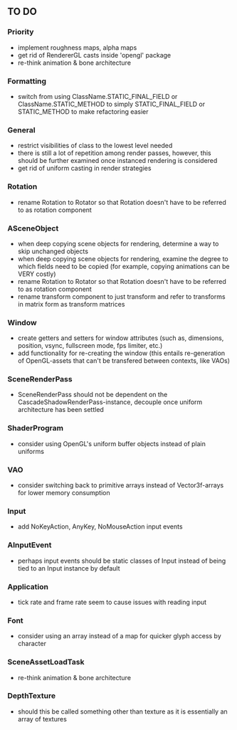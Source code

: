 ## TO DO

### Priority
- implement roughness maps, alpha maps
- get rid of RendererGL casts inside 'opengl' package
- re-think animation & bone architecture

### Formatting
- switch from using ClassName.STATIC_FINAL_FIELD or ClassName.STATIC_METHOD to simply STATIC_FINAL_FIELD or STATIC_METHOD to make refactoring easier

### General
- restrict visibilities of class to the lowest level needed
- there is still a lot of repetition among render passes, however, this should be further examined once instanced rendering is considered
- get rid of uniform casting in render strategies

### Rotation
- rename Rotation to Rotator so that Rotation doesn't have to be referred to as rotation component

### ASceneObject
- when deep copying scene objects for rendering, determine a way to skip unchanged objects
- when deep copying scene objects for rendering, examine the degree to which fields need to be copied (for example, copying animations can be VERY costly)
- rename Rotation to Rotator so that Rotation doesn't have to be referred to as rotation component
- rename transform component to just transform and refer to transforms in matrix form as transform matrices

### Window
- create getters and setters for window attributes (such as, dimensions, position, vsync, fullscreen mode, fps limiter, etc.)
- add functionality for re-creating the window (this entails re-generation of OpenGL-assets that can't be transfered between contexts, like VAOs)

### SceneRenderPass
- SceneRenderPass should not be dependent on the CascadeShadowRenderPass-instance, decouple once uniform architecture has been settled

### ShaderProgram
- consider using OpenGL's uniform buffer objects instead of plain uniforms

### VAO
- consider switching back to primitive arrays instead of Vector3f-arrays for lower memory consumption

### Input
- add NoKeyAction, AnyKey, NoMouseAction input events

### AInputEvent
- perhaps input events should be static classes of Input instead of being tied to an Input instance by default

### Application
- tick rate and frame rate seem to cause issues with reading input

### Font
- consider using an array instead of a map for quicker glyph access by character

### SceneAssetLoadTask
- re-think animation & bone architecture

### DepthTexture
- should this be called something other than texture as it is essentially an array of textures
